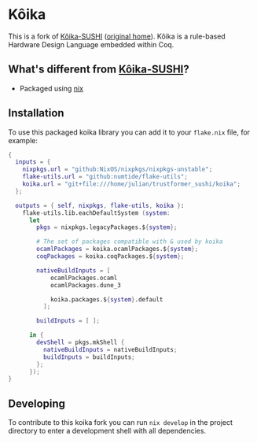 # Kôika

This is a fork of [Kôika-SUSHI](https://gitlab.inria.fr/SUSHI-public/FMH/koika/) ([original home](https://github.com/mit-plv/koika)). 
Kôika is a rule-based Hardware Design Language embedded within Coq. 

## What's different from [Kôika-SUSHI](https://gitlab.inria.fr/SUSHI-public/FMH/koika/)?
* Packaged using [nix](https://nixos.org/)

## Installation

To use this packaged koika library you can add it to your `flake.nix` file, for example:

```nix
{
  inputs = {
    nixpkgs.url = "github:NixOS/nixpkgs/nixpkgs-unstable";
    flake-utils.url = "github:numtide/flake-utils";
    koika.url = "git+file:///home/julian/trustformer_sushi/koika";
  };

  outputs = { self, nixpkgs, flake-utils, koika }:
    flake-utils.lib.eachDefaultSystem (system:
      let
        pkgs = nixpkgs.legacyPackages.${system};

        # The set of packages compatible with & used by koika
        ocamlPackages = koika.ocamlPackages.${system};
        coqPackages = koika.coqPackages.${system};

        nativeBuildInputs = [
            ocamlPackages.ocaml
            ocamlPackages.dune_3

            koika.packages.${system}.default
          ];

        buildInputs = [ ];

      in {
        devShell = pkgs.mkShell {
          nativeBuildInputs = nativeBuildInputs;
          buildInputs = buildInputs;
        };
      });
}
```

## Developing

To contribute to this koika fork you can run `nix develop` in the project directory to enter a development shell with all dependencies.
